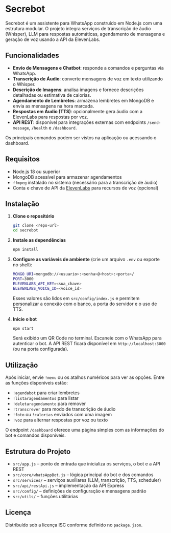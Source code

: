 # Secrebot

Secrebot é um assistente para WhatsApp construído em Node.js com uma estrutura modular. O projeto integra serviços de transcrição de áudio (Whisper), LLM para respostas automáticas, agendamento de mensagens e geração de voz usando a API da ElevenLabs.

## Funcionalidades

- **Envio de Mensagens e Chatbot**: responde a comandos e perguntas via WhatsApp.
- **Transcrição de Áudio**: converte mensagens de voz em texto utilizando o Whisper.
- **Descrição de Imagens**: analisa imagens e fornece descrições detalhadas ou estimativa de calorias.
- **Agendamento de Lembretes**: armazena lembretes em MongoDB e envia as mensagens na hora marcada.
- **Respostas em Áudio (TTS)**: opcionalmente gera áudio com a ElevenLabs para respostas por voz.
- **API REST**: disponível para integrações externas com endpoints `/send-message`, `/health` e `/dashboard`.

Os principais comandos podem ser vistos na aplicação ou acessando o dashboard.

## Requisitos

- Node.js 18 ou superior
- MongoDB acessível para armazenar agendamentos
- `ffmpeg` instalado no sistema (necessário para a transcrição de áudio)
- Conta e chave de API da [ElevenLabs](https://elevenlabs.io/) para recursos de voz (opcional)

## Instalação

1. **Clone o repositório**

   ```bash
   git clone <repo-url>
   cd secrebot
   ```

2. **Instale as dependências**

   ```bash
   npm install
   ```

3. **Configure as variáveis de ambiente** (crie um arquivo `.env` ou exporte no shell):

   ```bash
   MONGO_URI=mongodb://<usuario>:<senha>@<host>:<porta>/
   PORT=3000
   ELEVENLABS_API_KEY=<sua_chave>
   ELEVENLABS_VOICE_ID=<voice_id>
   ```

   Esses valores são lidos em `src/config/index.js` e permitem personalizar a conexão com o banco, a porta do servidor e o uso de TTS.

4. **Inicie o bot**

   ```bash
   npm start
   ```

   Será exibido um QR Code no terminal. Escaneie com o WhatsApp para autenticar o bot. A API REST ficará disponível em `http://localhost:3000` (ou na porta configurada).

## Utilização

Após iniciar, envie `!menu` ou os atalhos numéricos para ver as opções. Entre as funções disponíveis estão:

- `!agendabot` para criar lembretes
- `!listaragendamentos` para listar
- `!deletaragendamento` para remover
- `!transcrever` para modo de transcrição de áudio
- `!foto` ou `!calorias` enviados com uma imagem
- `!voz` para alternar respostas por voz ou texto

O endpoint `/dashboard` oferece uma página simples com as informações do bot e comandos disponíveis.

## Estrutura do Projeto

- `src/app.js` – ponto de entrada que inicializa os serviços, o bot e a API REST
- `src/core/whatsAppBot.js` – lógica principal do bot e dos comandos
- `src/services/` – serviços auxiliares (LLM, transcrição, TTS, scheduler)
- `src/api/restApi.js` – implementação da API Express
- `src/config/` – definições de configuração e mensagens padrão
- `src/utils/` – funções utilitárias

## Licença

Distribuído sob a licença ISC conforme definido no `package.json`.

